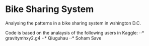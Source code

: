 # Bike Sharing System

Analysing the patterns in a bike sharing system in wshington D.C.

Code is based on the analaysis of the following users in Kaggle:
⋅⋅* gravitymhxy2.g4
⋅⋅* Qiuguhau
⋅⋅* Soham Save
